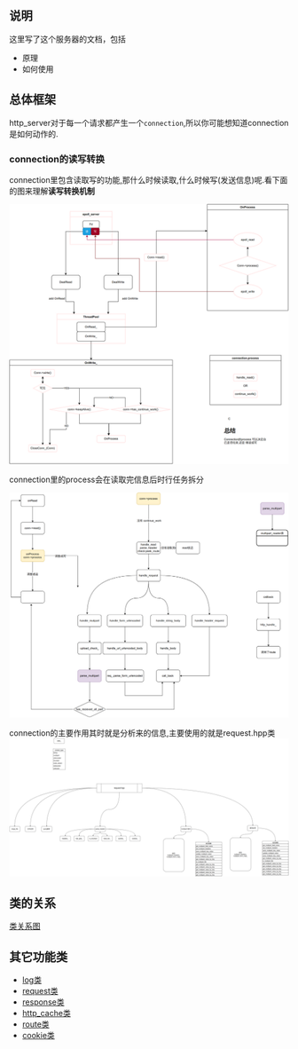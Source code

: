 ## 说明

这里写了这个服务器的文档，包括

 - 原理
 - 如何使用

## 总体框架

http_server对于每一个请求都产生一个`connection`,所以你可能想知道connection是如何动作的.

### connection的读写转换

connection里包含读取写的功能,那什么时候读取,什么时候写(发送信息)呢.看下面的图来理解**读写转换机制**

![一次connection的读写转换机制](./drawio/一次connection的读写转换机制.png)

connection里的process会在读取完信息后时行任务拆分

![connection的process拆分](./drawio/connection的process拆分.png)

connection的主要作用其时就是分析来的信息,主要使用的就是request.hpp类
![request](./drawio/request.png)

## 类的关系

[类关系图](./类关系图.md)

## 其它功能类

- [log类](./类/log.md)
- [request类](./类/request.md)
- [response类](./类/response.md)
- [http_cache类](./类/http_cache.md)
- [route类](./类/route.md)
- [cookie类](./cookie.md)



